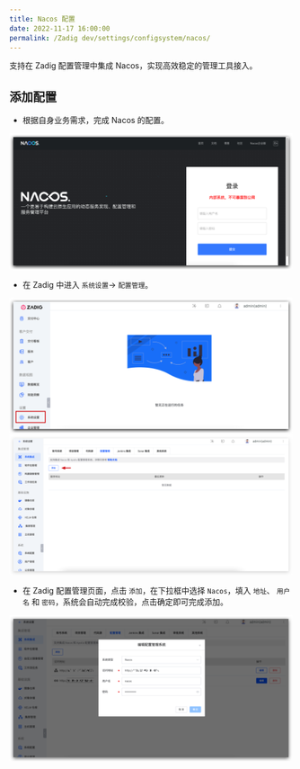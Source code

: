 ```yaml
---
title: Nacos 配置
date: 2022-11-17 16:00:00
permalink: /Zadig dev/settings/configsystem/nacos/
---
```


<Badge text="企业版" />
支持在 Zadig 配置管理中集成 Nacos，实现高效稳定的管理工具接入。

## 添加配置

- 根据自身业务需求，完成 Nacos 的配置。

![Nacos配置](../_images/nacos_config_00.png)

- 在 Zadig 中进入 `系统设置`-> `配置管理`。

![配置管理](../_images/configsystem_01.png)
![配置管理](../_images/configsystem_02.png)

- 在 Zadig 配置管理页面，点击 `添加`，在下拉框中选择 `Nacos`，填入 `地址`、 `用户名` 和 `密码`，系统会自动完成校验，点击确定即可完成添加。

![Nacos配置](../_images/nacos_config_01.png)